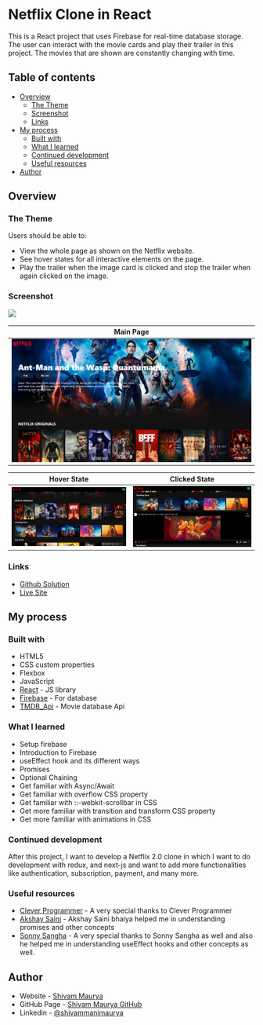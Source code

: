 # Netflix Clone in React

This is a React project that uses Firebase for real-time database storage. The user can interact with the movie cards and play their trailer in this project. The movies that are shown are constantly changing with time.

## Table of contents

-   [Overview](#overview)
    -   [The Theme](#the-theme)
    -   [Screenshot](#screenshot)
    -   [Links](#links)
-   [My process](#my-process)
    -   [Built with](#built-with)
    -   [What I learned](#what-i-learned)
    -   [Continued development](#continued-development)
    -   [Useful resources](#useful-resources)
-   [Author](#author)

## Overview

### The Theme

Users should be able to:

-   View the whole page as shown on the Netflix website.
-   See hover states for all interactive elements on the page.
-   Play the trailer when the image card is clicked and stop the trailer when again clicked on the image.

### Screenshot

![](./screenshot.jpg)

| Main Page                                                           |
| ------------------------------------------------------------------- |
| ![Main_page](./src/component/screenshots/NetflixClone_mainPage.png) |

| Hover State                                                             | Clicked State                                                                |
| ----------------------------------------------------------------------- | ---------------------------------------------------------------------------- |
| ![hover_state](./src/component/screenshots/NetflixClone_hoverState.png) | ![clicked_state](./src/component/screenshots/NetflixClone_clickedState1.png) |

### Links

-   [Github Solution](https://github.com/ShivamManiMaurya/netflix-clone)
-   [Live Site](https://netflix-clone-ece17.web.app/)

## My process

### Built with

-   HTML5
-   CSS custom properties
-   Flexbox
-   JavaScript
-   [React](https://reactjs.org/) - JS library
-   [Firebase](https://firebase.google.com/) - For database
-   [TMDB_Api](https://developers.themoviedb.org/3/getting-started/introduction) - Movie database Api

### What I learned

-   Setup firebase
-   Introduction to Firebase
-   useEffect hook and its different ways
-   Promises
-   Optional Chaining
-   Get familiar with Async/Await
-   Get familiar with overflow CSS property
-   Get familiar with ::-webkit-scrollbar in CSS
-   Get more familiar with transition and transform CSS property
-   Get more familiar with animations in CSS

### Continued development

After this project, I want to develop a Netflix 2.0 clone in which I want to do development with redux, and next-js and want to add more functionalities like authentication, subscription, payment, and many more.

### Useful resources

-   [Clever Programmer](https://www.youtube.com/channel/UCqrILQNl5Ed9Dz6CGMyvMTQ) - A very special thanks to Clever Programmer
-   [Akshay Saini](https://www.youtube.com/@akshaymarch7) - Akshay Saini bhaiya helped me in understanding promises and other concepts
-   [Sonny Sangha](https://www.youtube.com/@SonnySangha) - A very special thanks to Sonny Sangha as well and also he helped me in understanding useEffect hooks and other concepts as well.

## Author

-   Website - [Shivam Maurya](https://shivammanimaurya.github.io/my_portfolio_website/)
-   GitHub Page - [Shivam Maurya GitHub](https://github.com/ShivamManiMaurya)
-   Linkedin - [@shivammanimaurya](https://www.linkedin.com/in/shivammanimaurya)
